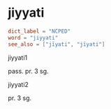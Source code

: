 # jiyyati

``` toml
dict_label = "NCPED"
word = "jiyyati"
see_also = ["jīyati", "jīyati"]
```

jiyyati1

pass. pr. 3 sg.

jiyyati2

pr. 3 sg.


